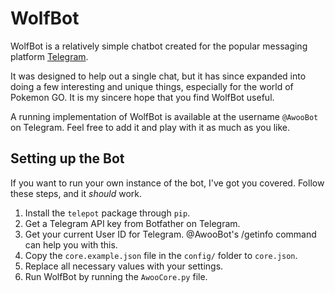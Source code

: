 # WolfBot
WolfBot is a relatively simple chatbot created for the popular messaging platform [Telegram](https://telegram.org/).

It was designed to help out a single chat, but it has since expanded into doing a few interesting and unique things, especially for the world of Pokemon GO. It is my sincere hope that you find WolfBot useful.

A running implementation of WolfBot is available at the username `@AwooBot` on Telegram. Feel free to add it and play with it as much as you like.

## Setting up the Bot

If you want to run your own instance of the bot, I've got you covered. Follow these steps, and it *should* work.

1. Install the `telepot` package through `pip`.
2. Get a Telegram API key from Botfather on Telegram.
3. Get your current User ID for Telegram. @AwooBot's /getinfo command can help you with this.
4. Copy the `core.example.json` file in the `config/` folder to `core.json`.
5. Replace all necessary values with your settings.
6. Run WolfBot by running the `AwooCore.py` file.
